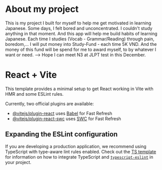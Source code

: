 # About my project
This is my project I built for myself to help me get motivated in learning Japanese.
Some days, I felt bored and unconcentrated. I couldn't study anything in that moment. And this app will help me build habits of learning Japanese.
Each time I studies (Vocab - Grammar/Reading) through pain, boredom,... I will put money into Study-Fund - each time 5K VND.
And the money of this fund will be spend for me to award myself, to by whatever I want or need.
--> Hope I can meet N3 at JLPT test in this December.
# React + Vite

This template provides a minimal setup to get React working in Vite with HMR and some ESLint rules.

Currently, two official plugins are available:

- [@vitejs/plugin-react](https://github.com/vitejs/vite-plugin-react/blob/main/packages/plugin-react) uses [Babel](https://babeljs.io/) for Fast Refresh
- [@vitejs/plugin-react-swc](https://github.com/vitejs/vite-plugin-react/blob/main/packages/plugin-react-swc) uses [SWC](https://swc.rs/) for Fast Refresh

## Expanding the ESLint configuration

If you are developing a production application, we recommend using TypeScript with type-aware lint rules enabled. Check out the [TS template](https://github.com/vitejs/vite/tree/main/packages/create-vite/template-react-ts) for information on how to integrate TypeScript and [`typescript-eslint`](https://typescript-eslint.io) in your project.
